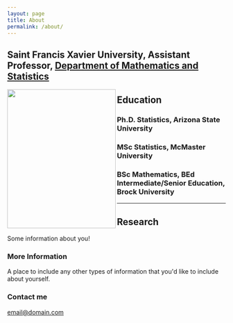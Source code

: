 ```yaml
---
layout: page
title: About
permalink: /about/
---
```



## Saint Francis Xavier University, Assistant Professor, <a href="http://www2.mystfx.ca/math-stats/mathematics-statistics">Department of Mathematics and Statistics</a>

<img align="left" src="https://cupidok.github.io/images/kc_photo.jpg" width="250" height="320" /> 

## Education

### Ph.D. Statistics, Arizona State University
### MSc Statistics, McMaster University
### BSc Mathematics, BEd Intermediate/Senior Education, Brock University
<hr>

## Research 

Some information about you!


### More Information

A place to include any other types of information that you'd like to include about yourself.

### Contact me

[email@domain.com](mailto:email@domain.com)

